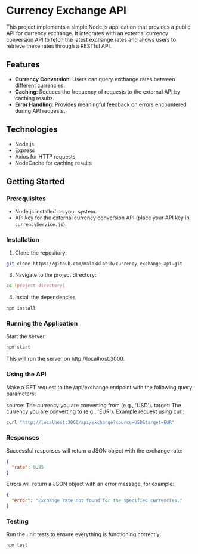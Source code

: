 # Currency Exchange API

This project implements a simple Node.js application that provides a public API for currency exchange. It integrates with an external currency conversion API to fetch the latest exchange rates and allows users to retrieve these rates through a RESTful API.

## Features

- **Currency Conversion**: Users can query exchange rates between different currencies.
- **Caching**: Reduces the frequency of requests to the external API by caching results.
- **Error Handling**: Provides meaningful feedback on errors encountered during API requests.

## Technologies

- Node.js
- Express
- Axios for HTTP requests
- NodeCache for caching results

## Getting Started

### Prerequisites

- Node.js installed on your system.
- API key for the external currency conversion API (place your API key in `currencyService.js`).

### Installation

1. Clone the repository:
```bash
git clone https://github.com/malakklabib/currency-exchange-api.git
```
   
3. Navigate to the project directory:
  ```bash
cd [project-directory]
```

4. Install the dependencies:
  ```bash
npm install
```

### Running the Application
Start the server:
```bash
npm start
```
This will run the server on http://localhost:3000.

### Using the API
Make a GET request to the /api/exchange endpoint with the following query parameters:

source: The currency you are converting from (e.g., 'USD').
target: The currency you are converting to (e.g., 'EUR').
Example request using curl:

```bash
curl "http://localhost:3000/api/exchange?source=USD&target=EUR"
```

### Responses
Successful responses will return a JSON object with the exchange rate:

```json 
{
  "rate": 0.85
}
```
Errors will return a JSON object with an error message, for example:

```json 
{
  "error": "Exchange rate not found for the specified currencies."
}
```

### Testing
Run the unit tests to ensure everything is functioning correctly:
```bash
npm test
```
